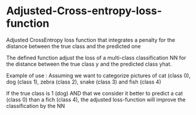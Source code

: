 # Adjusted-Cross-entropy-loss-function
Adjusted CrossEntropy loss function that integrates a penalty for the distance between the true class and the predicted one


The defined function adjust the loss of a multi-class classification NN for the distance between the true class y and the predicted class yhat.

Example of use : 
Assuming we want to categorize pictures of cat (class 0), dog (class 1), zebra (class 2), snake (class 3) and fish (class 4) 

If the true class is 1 (dog) AND that we consider it better to predict a cat (class 0) than a fich (class 4), 
the adjusted loss-function will improve the classification by the NN

